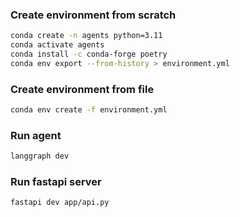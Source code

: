 ### Create environment from scratch

```bash
conda create -n agents python=3.11
conda activate agents
conda install -c conda-forge poetry
conda env export --from-history > environment.yml
```

### Create environment from file
```bash
conda env create -f environment.yml
```

### Run agent
```bash
langgraph dev
```

### Run fastapi server
```bash
fastapi dev app/api.py
```

